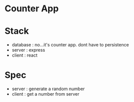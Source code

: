 # Counter App

# Stack
- database : no...it's counter app. dont have to persistence
- server : express
- client : react

# Spec
- server : generate a random number
- client : get a number from server
